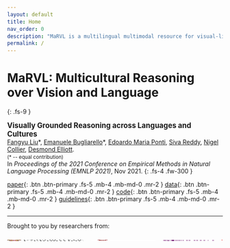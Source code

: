 ```yaml
---
layout: default
title: Home
nav_order: 0
description: "MaRVL is a multilingual multimodal resource for visual-linguistic reasoning."
permalink: /
---
```


# **MaRVL**: **M**ulticultur**a**l **R**easoning over **V**ision and **L**anguage 
{: .fs-9 }


<big>**Visually Grounded Reasoning across Languages and Cultures**</big><br>
[Fangyu Liu](http://fangyuliu.me/about.html)\*, [Emanuele Bugliarello](https://e-bug.github.io)\*, [Edoardo Maria Ponti](https://ducdauge.github.io), [Siva Reddy](https://sivareddy.in), [Nigel Collier](https://sites.google.com/site/nhcollier/), [Desmond Elliott](https://elliottd.github.io). <br>
<small>(\* -- equal contribution)</small> <br>
In *Proceedings of the 2021 Conference on Empirical Methods in Natural Language Processing (EMNLP 2021)*, Nov 2021.
{: .fs-4 .fw-300 }

[paper](/media/paper-compressed.pdf){: .btn .btn-primary .fs-5 .mb-4 .mb-md-0 .mr-2 } 
[data](/download){: .btn .btn-primary .fs-5 .mb-4 .mb-md-0 .mr-2 } 
[code](https://github.com/marvl-challenge/marvl-code){: .btn .btn-primary .fs-5 .mb-4 .mb-md-0 .mr-2 } 
[guidelines](https://github.com/marvl-challenge/marvl-guidelines){: .btn .btn-primary .fs-5 .mb-4 .mb-md-0 .mr-2 } 

---

Brought to you by researchers from:<br>
<pre>
<img src="/media/logos/university-of-cambridge-logo.png" height="3" width="180">  <img src="/media/logos/copenhagen.png" height="3" width="150">  <img src="/media/logos/mila-purple.png" height="3" width="120">  <img src="/media/logos/mcgill-logo.png" height="3" width="130">
</pre>
